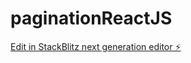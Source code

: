 # paginationReactJS

[Edit in StackBlitz next generation editor ⚡️](https://stackblitz.com/~/github.com/ankitagarwal299/paginationReactJS)